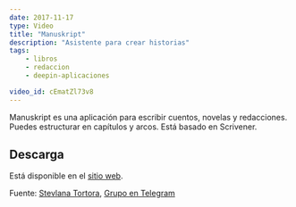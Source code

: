 ```yaml
---
date: 2017-11-17
type: Video
title: "Manuskript"
description: "Asistente para crear historias"
tags:
    - libros
    - redaccion
    - deepin-aplicaciones

video_id: cEmatZl73v8
---
```


Manuskript es una aplicación para escribir cuentos, novelas y redacciones. Puedes estructurar en capítulos y arcos. Está basado en Scrivener.

## Descarga

Está disponible en el [sitio web](http://www.theologeek.ch/manuskript/).

Fuente: [Stevlana Tortora](https://www.youtube.com/channel/UC-5ykhLNjukKLoOjYf8D5tg), [Grupo en Telegram](https://t.me/deepinenespanol/125493)
